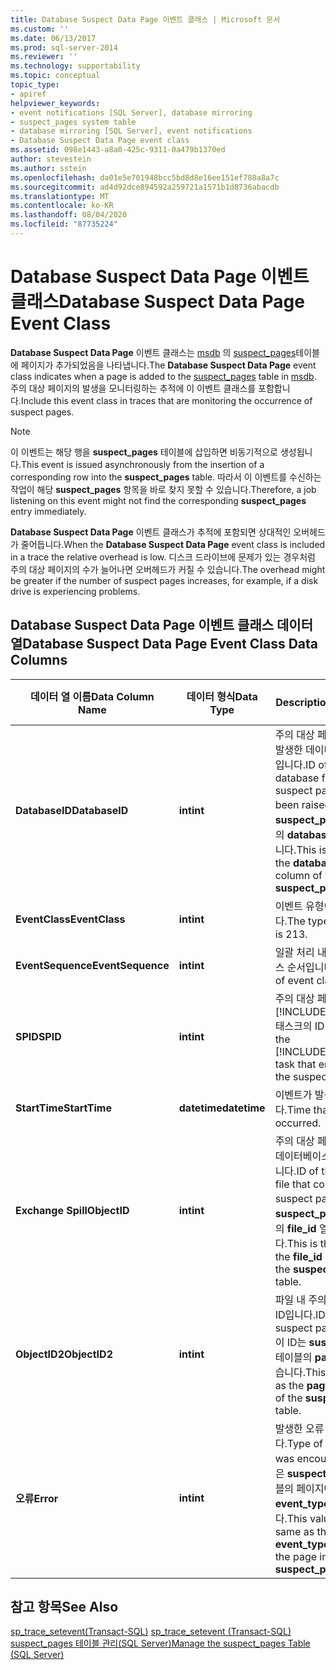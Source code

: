 ```yaml
---
title: Database Suspect Data Page 이벤트 클래스 | Microsoft 문서
ms.custom: ''
ms.date: 06/13/2017
ms.prod: sql-server-2014
ms.reviewer: ''
ms.technology: supportability
ms.topic: conceptual
topic_type:
- apiref
helpviewer_keywords:
- event notifications [SQL Server], database mirroring
- suspect_pages system table
- database mirroring [SQL Server], event notifications
- Database Suspect Data Page event class
ms.assetid: 098e1443-a8a0-425c-9311-0a479b1370ed
author: stevestein
ms.author: sstein
ms.openlocfilehash: da01e5e701948bcc5bd8d8e16ee151ef788a8a7c
ms.sourcegitcommit: ad4d92dce894592a259721a1571b1d8736abacdb
ms.translationtype: MT
ms.contentlocale: ko-KR
ms.lasthandoff: 08/04/2020
ms.locfileid: "87735224"
---
```

# <a name="database-suspect-data-page-event-class"></a><span data-ttu-id="68741-102">Database Suspect Data Page 이벤트 클래스</span><span class="sxs-lookup"><span data-stu-id="68741-102">Database Suspect Data Page Event Class</span></span>
  <span data-ttu-id="68741-103">**Database Suspect Data Page** 이벤트 클래스는 [msdb](/sql/relational-databases/system-tables/suspect-pages-transact-sql) 의 [suspect_pages](../databases/msdb-database.md)테이블에 페이지가 추가되었음을 나타냅니다.</span><span class="sxs-lookup"><span data-stu-id="68741-103">The **Database Suspect Data Page** event class indicates when a page is added to the [suspect_pages](/sql/relational-databases/system-tables/suspect-pages-transact-sql) table in [msdb](../databases/msdb-database.md).</span></span> <span data-ttu-id="68741-104">주의 대상 페이지의 발생을 모니터링하는 추적에 이 이벤트 클래스를 포함합니다.</span><span class="sxs-lookup"><span data-stu-id="68741-104">Include this event class in traces that are monitoring the occurrence of suspect pages.</span></span>  
  
> [!NOTE]  
>  <span data-ttu-id="68741-105">이 이벤트는 해당 행을 **suspect_pages** 테이블에 삽입하면 비동기적으로 생성됩니다.</span><span class="sxs-lookup"><span data-stu-id="68741-105">This event is issued asynchronously from the insertion of a corresponding row into the **suspect_pages** table.</span></span> <span data-ttu-id="68741-106">따라서 이 이벤트를 수신하는 작업이 해당 **suspect_pages** 항목을 바로 찾지 못할 수 있습니다.</span><span class="sxs-lookup"><span data-stu-id="68741-106">Therefore, a job listening on this event might not find the corresponding **suspect_pages** entry immediately.</span></span>  
  
 <span data-ttu-id="68741-107">**Database Suspect Data Page** 이벤트 클래스가 추적에 포함되면 상대적인 오버헤드가 줄어듭니다.</span><span class="sxs-lookup"><span data-stu-id="68741-107">When the **Database Suspect Data Page** event class is included in a trace the relative overhead is low.</span></span> <span data-ttu-id="68741-108">디스크 드라이브에 문제가 있는 경우처럼 주의 대상 페이지의 수가 늘어나면 오버헤드가 커질 수 있습니다.</span><span class="sxs-lookup"><span data-stu-id="68741-108">The overhead might be greater if the number of suspect pages increases, for example, if a disk drive is experiencing problems.</span></span>  
  
## <a name="database-suspect-data-page-event-class-data-columns"></a><span data-ttu-id="68741-109">Database Suspect Data Page 이벤트 클래스 데이터 열</span><span class="sxs-lookup"><span data-stu-id="68741-109">Database Suspect Data Page Event Class Data Columns</span></span>  
  
|<span data-ttu-id="68741-110">데이터 열 이름</span><span class="sxs-lookup"><span data-stu-id="68741-110">Data Column Name</span></span>|<span data-ttu-id="68741-111">데이터 형식</span><span class="sxs-lookup"><span data-stu-id="68741-111">Data Type</span></span>|<span data-ttu-id="68741-112">Description</span><span class="sxs-lookup"><span data-stu-id="68741-112">Description</span></span>|<span data-ttu-id="68741-113">열 ID</span><span class="sxs-lookup"><span data-stu-id="68741-113">Column ID</span></span>|<span data-ttu-id="68741-114">필터 가능</span><span class="sxs-lookup"><span data-stu-id="68741-114">Filterable</span></span>|  
|----------------------|---------------|-----------------|---------------|----------------|  
|<span data-ttu-id="68741-115">**DatabaseID**</span><span class="sxs-lookup"><span data-stu-id="68741-115">**DatabaseID**</span></span>|<span data-ttu-id="68741-116">**int**</span><span class="sxs-lookup"><span data-stu-id="68741-116">**int**</span></span>|<span data-ttu-id="68741-117">주의 대상 페이지 이벤트가 발생한 데이터베이스의 ID입니다.</span><span class="sxs-lookup"><span data-stu-id="68741-117">ID of the database for which the suspect page event has been raised.</span></span> <span data-ttu-id="68741-118">이 ID는 **suspect_pages** 테이블의 **database_id** 열과 같습니다.</span><span class="sxs-lookup"><span data-stu-id="68741-118">This is the same as the **database_id** column of the **suspect_pages** table.</span></span>|<span data-ttu-id="68741-119">3</span><span class="sxs-lookup"><span data-stu-id="68741-119">3</span></span>|<span data-ttu-id="68741-120">yes</span><span class="sxs-lookup"><span data-stu-id="68741-120">Yes</span></span>|  
|<span data-ttu-id="68741-121">**EventClass**</span><span class="sxs-lookup"><span data-stu-id="68741-121">**EventClass**</span></span>|<span data-ttu-id="68741-122">**int**</span><span class="sxs-lookup"><span data-stu-id="68741-122">**int**</span></span>|<span data-ttu-id="68741-123">이벤트 유형이 213입니다.</span><span class="sxs-lookup"><span data-stu-id="68741-123">The type of the event is 213.</span></span>|<span data-ttu-id="68741-124">27</span><span class="sxs-lookup"><span data-stu-id="68741-124">27</span></span>|<span data-ttu-id="68741-125">예</span><span class="sxs-lookup"><span data-stu-id="68741-125">No</span></span>|  
|<span data-ttu-id="68741-126">**EventSequence**</span><span class="sxs-lookup"><span data-stu-id="68741-126">**EventSequence**</span></span>|<span data-ttu-id="68741-127">**int**</span><span class="sxs-lookup"><span data-stu-id="68741-127">**int**</span></span>|<span data-ttu-id="68741-128">일괄 처리 내의 이벤트 클래스 순서입니다.</span><span class="sxs-lookup"><span data-stu-id="68741-128">Sequence of event class in batch.</span></span>|<span data-ttu-id="68741-129">51</span><span class="sxs-lookup"><span data-stu-id="68741-129">51</span></span>|<span data-ttu-id="68741-130">예</span><span class="sxs-lookup"><span data-stu-id="68741-130">No</span></span>|  
|<span data-ttu-id="68741-131">**SPID**</span><span class="sxs-lookup"><span data-stu-id="68741-131">**SPID**</span></span>|<span data-ttu-id="68741-132">**int**</span><span class="sxs-lookup"><span data-stu-id="68741-132">**int**</span></span>|<span data-ttu-id="68741-133">주의 대상 페이지가 발생한 [!INCLUDE[ssNoVersion](../../includes/ssnoversion-md.md)] 태스크의 ID입니다.</span><span class="sxs-lookup"><span data-stu-id="68741-133">ID of the [!INCLUDE[ssNoVersion](../../includes/ssnoversion-md.md)] task that encountered the suspect page.</span></span>|<span data-ttu-id="68741-134">12</span><span class="sxs-lookup"><span data-stu-id="68741-134">12</span></span>|<span data-ttu-id="68741-135">yes</span><span class="sxs-lookup"><span data-stu-id="68741-135">Yes</span></span>|  
|<span data-ttu-id="68741-136">**StartTime**</span><span class="sxs-lookup"><span data-stu-id="68741-136">**StartTime**</span></span>|<span data-ttu-id="68741-137">**datetime**</span><span class="sxs-lookup"><span data-stu-id="68741-137">**datetime**</span></span>|<span data-ttu-id="68741-138">이벤트가 발생한 시간입니다.</span><span class="sxs-lookup"><span data-stu-id="68741-138">Time that the event occurred.</span></span>|<span data-ttu-id="68741-139">14</span><span class="sxs-lookup"><span data-stu-id="68741-139">14</span></span>|<span data-ttu-id="68741-140">yes</span><span class="sxs-lookup"><span data-stu-id="68741-140">Yes</span></span>|  
|<span data-ttu-id="68741-141">**Exchange Spill**</span><span class="sxs-lookup"><span data-stu-id="68741-141">**ObjectID**</span></span>|<span data-ttu-id="68741-142">**int**</span><span class="sxs-lookup"><span data-stu-id="68741-142">**int**</span></span>|<span data-ttu-id="68741-143">주의 대상 페이지가 포함된 데이터베이스 파일의 ID입니다.</span><span class="sxs-lookup"><span data-stu-id="68741-143">ID of the database file that contains the suspect page.</span></span> <span data-ttu-id="68741-144">이 ID는 **suspect_pages** 테이블의 **file_id** 열과 같습니다.</span><span class="sxs-lookup"><span data-stu-id="68741-144">This is the same as the **file_id** column of the **suspect_pages** table.</span></span>|<span data-ttu-id="68741-145">22</span><span class="sxs-lookup"><span data-stu-id="68741-145">22</span></span>|<span data-ttu-id="68741-146">yes</span><span class="sxs-lookup"><span data-stu-id="68741-146">Yes</span></span>|  
|<span data-ttu-id="68741-147">**ObjectID2**</span><span class="sxs-lookup"><span data-stu-id="68741-147">**ObjectID2**</span></span>|<span data-ttu-id="68741-148">**int**</span><span class="sxs-lookup"><span data-stu-id="68741-148">**int**</span></span>|<span data-ttu-id="68741-149">파일 내 주의 대상 페이지의 ID입니다.</span><span class="sxs-lookup"><span data-stu-id="68741-149">ID of the suspect page in the file.</span></span> <span data-ttu-id="68741-150">이 ID는 **suspect_pages** 테이블의 **page_id** 열과 같습니다.</span><span class="sxs-lookup"><span data-stu-id="68741-150">This is the same as the **page_id** column of the **suspect_pages** table.</span></span>|<span data-ttu-id="68741-151">56</span><span class="sxs-lookup"><span data-stu-id="68741-151">56</span></span>|<span data-ttu-id="68741-152">yes</span><span class="sxs-lookup"><span data-stu-id="68741-152">Yes</span></span>|  
|<span data-ttu-id="68741-153">**오류**</span><span class="sxs-lookup"><span data-stu-id="68741-153">**Error**</span></span>|<span data-ttu-id="68741-154">**int**</span><span class="sxs-lookup"><span data-stu-id="68741-154">**int**</span></span>|<span data-ttu-id="68741-155">발생한 오류 유형입니다.</span><span class="sxs-lookup"><span data-stu-id="68741-155">Type of error that was encountered .</span></span> <span data-ttu-id="68741-156">이 값은 **suspect_pages** 테이블의 페이지에 대한 **event_type** 값과 같습니다.</span><span class="sxs-lookup"><span data-stu-id="68741-156">This value is the same as the **event_type** value for the page in the **suspect_pages** table.</span></span>|<span data-ttu-id="68741-157">31</span><span class="sxs-lookup"><span data-stu-id="68741-157">31</span></span>|<span data-ttu-id="68741-158">yes</span><span class="sxs-lookup"><span data-stu-id="68741-158">Yes</span></span>|  
  
## <a name="see-also"></a><span data-ttu-id="68741-159">참고 항목</span><span class="sxs-lookup"><span data-stu-id="68741-159">See Also</span></span>  
 <span data-ttu-id="68741-160">[sp_trace_setevent&#40;Transact-SQL&#41;](/sql/relational-databases/system-stored-procedures/sp-trace-setevent-transact-sql) </span><span class="sxs-lookup"><span data-stu-id="68741-160">[sp_trace_setevent &#40;Transact-SQL&#41;](/sql/relational-databases/system-stored-procedures/sp-trace-setevent-transact-sql) </span></span>  
 [<span data-ttu-id="68741-161">suspect_pages 테이블 관리&#40;SQL Server&#41;</span><span class="sxs-lookup"><span data-stu-id="68741-161">Manage the suspect_pages Table &#40;SQL Server&#41;</span></span>](../backup-restore/manage-the-suspect-pages-table-sql-server.md)  
  
  
